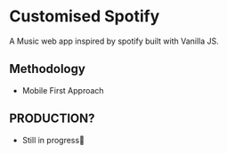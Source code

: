 # Customised Spotify
A Music web app inspired by spotify built with Vanilla JS.

## Methodology
- Mobile First Approach

## PRODUCTION?
- Still in progress🌝
